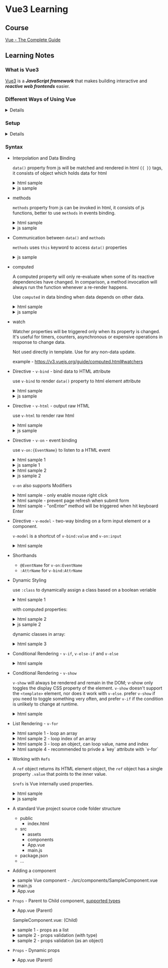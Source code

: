 # Vue3 Learning

## Course

[Vue - The Complete Guide](https://www.udemy.com/course/vuejs-2-the-complete-guide/)

## Learning Notes

### What is Vue3

[Vue3](https://v3.vuejs.org/) is a ***JavaScript framework*** that makes building interactive and ***reactive web frontends*** easier.

### Different Ways of Using Vue

<details>
  <summary>Details</summary>

  1. Can be used to control parts of HTML pges or entire pages.
  2. Can also be used to control the entire frontend of a web application.
</details>

### Setup

<details>
  <summary>Details</summary>

  1. [Installation](https://v3.vuejs.org/guide/installation.html)
  2. Connect Vue (from js) to HTML 
     - in js create Vue app and mount
     - in html refer to js 
  3. Start Vue js coding
</details>

### Syntax

- Interpolation and Data Binding

  `data()` property from js will be matched and rendered in html `{{ }}` tags, it consists of object which holds data for html

  <details>
    <summary>html sample</summary>

    ```
      <h2>{{ dataPropertyName }}</h2>
    ```
  </details>

  <details>
    <summary>js sample</summary>

    ```
      data() {
          return {
              dataPropertyName: "bla",
              anotherProperty: "xxx"
          }
      }
    ```
  </details>

- methods

  `methods` property from js can be invoked in html, it consists of js functions, better to use `methods` in events binding.

  <details>
    <summary>html sample</summary>

    ```
      <p>Favorite Number: {{favNum()}}</p>
    ```
    or
    ```
      <p v-html="favNum()">Favorite Number: RANDOM NUMBER BETWEEN 0 AND 1</p>
    ```
  </details>

  <details>
    <summary>js sample</summary>

    ```
      methods: {
          favNum () {
              return Math.random();
          }
      }
    ```
  </details>

- Communication between `data()` and `methods`

  `methods` uses `this` keyword to access `data()` properties

  <details>
    <summary>js sample</summary>

    ```
      data() {
          return {
              year: "2021",
              month: "12"
          };
      },
      methods: {
          getYearMonth () {
              return this.year + ' ' + this.month;
          }
      },
    ```
  </details>

- computed
  
  A computed property will only re-evaluate when some of its reactive dependencies have changed. In comparison, a method invocation will always run the function whenever a re-render happens.

  Use `computed` in data binding when data depends on other data.

  <details>
    <summary>html sample</summary>

    ```
      <input type="text" v-model="name">
      <p>Your Name: {{ fullname }}</p>
    ```
  </details>

  <details>
    <summary>js sample</summary>

    ```
      data() {
        return {
          name: ''
        }
      },
      computed: {
          fullname () {
              return this.name + ' ' + 'Bla';
          }
      }
    ```
  </details>

- watch
  
  Watcher properties will be triggered only when its property is changed. It's useful for timers, counters, asynchronous or expensive operations in response to change data.

  Not used directly in template. Use for any non-data update.

  example - https://v3.vuejs.org/guide/computed.html#watchers

- Directive - `v-bind` - bind data to HTML attribute

  use `v-bind` to render `data()` property to html element attribute

  <details>
    <summary>html sample</summary>

    ```
      <img v-bind:src="imgUrl" />
    ```
  </details>

  <details>
    <summary>js sample</summary>

    ```
      data() {
          return {
              imgUrl: 'https://some-url'
          }
      }
    ```
  </details>

- Directive - `v-html` - output raw HTML

  use `v-html` to render raw html

  <details>
    <summary>html sample</summary>

    ```
      <p v-html="rawHtml"></p>
      <p v-html="rawHtmlmMethod()"></p>
    ```
  </details>

  <details>
    <summary>js sample</summary>

    ```
      data() {
          return {
              rawHtml: "<h2>I am raw HTML content</h2>"
          }
      },
      methods: {
          rawHtmlmMethod () {
              return this.rawHtml;
          }
      }
    ```
  </details>

- Directive - `v-on` - event binding

  use `v-on:{EventName}` to listen to a HTML event

  <details>
    <summary>html sample 1</summary>

    ```
      <button v-on:click="add()">Add</button>
      <p>Result: {{ counter }}</p>
    ```
  </details>

  <details>
    <summary>js sample 1</summary>

    ```
      data() {
          return {
              counter: 0
          }
      },
      methods: {
          add () {
              return this.counter+=1;
          }
      }
    ```
  </details>

  <details>
    <summary>html sample 2</summary>

    ```
      <input type="text" v-on:input="setName">
      <!-- <input type="text" v-on:input="setName($event, '2nd Param')"> -->
      <p>Name: {{ name }}</p>
    ```
  </details>

  <details>
    <summary>js sample 2</summary>

    ```
      data() {
          return {
              name: ''
          }
      },
      methods: {
          setName (event) {
              this.name = event.target.value;
          }
      }
    ```
  </details>

  `v-on` also supports Modifiers
  
  <details>
    <summary>html sample - only enable mouse right click</summary>

    ```
      <button v-on:click.right="add()">Add</button>
      <p>Result: {{ counter }}</p>
    ```
  </details>

  <details>
    <summary>html sample - prevent page refresh when submit form</summary>

    ```
      <form v-on:submit.prevent="aMethod">
    ```
  </details>

  <details>
    <summary>html sample - "onEnter" method will be triggered when hit keyboard Enter</summary>

    ```
      <input @keyup.enter="onEnter" />
    ```
  </details>

- Directive - `v-model` - two-way binding on a form input element or a component.
  
  `v-model` is a shortcut of `v-bind:value` and `v-on:input`

  <details>
    <summary>html sample</summary>

    ```
      <input type="text" v-model="name">
    ```
  </details>

- Shorthands
  - `@EventName` for `v-on:EventName`
  - `:AttrName` for `v-bind:AttrName`

- Dynamic Styling

  use `:class` to dynamically assign a class based on a boolean veriable
  <details>
    <summary>html sample 1</summary>

    ```
      <div 
        class="classA"
        :class="{classB: boolVar}"
      ></div>
    ```
  </details>

  with computed properties:
  <details>
    <summary>html sample 2</summary>

    ```
      <div 
        class="classA"
        :class="classVar"
      ></div>
    ```
  </details>
  
  <details>
    <summary>js sample 2</summary>

    ```
      computed: {
          classVar () {
              ... // more logic
              return { classB: this.bla}
          }
      }
    ```
  </details>

  dynamic classes in array:
  <details>
    <summary>html sample 3</summary>

    ```
      <div 
        :class="['classA', {classB: boolVar}]"
      ></div>
    ```
  </details>

- Conditional Rendering - `v-if`, `v-else-if` and `v-else`
  
  <details>
    <summary>html sample</summary>

    ```
      <div v-if="xxx">
        ...
      </div>
      <div v-else-if="xxx">
        ...
      </div>
      <div v-else="xxx">
        ...
      </div>      
    ```
  </details>

- Conditional Rendering - `v-show`
  
  `v-show` will always be rendered and remain in the DOM; v-show only toggles the display CSS property of the element.
  `v-show` doesn't support the `<template>` element, nor does it work with `v-else`.
  prefer `v-show` if you need to toggle something very often, and prefer `v-if` if the condition is unlikely to change at runtime.
  <details>
    <summary>html sample</summary>

    ```
      <h1 v-show="ok">Hello!</h1>
    ```
  </details>

- List Rendering - `v-for`
  
  <details>
    <summary>html sample 1 - loop an array</summary>

    ```
      <ul id="array-rendering">
        <li v-for="item in items">
          {{ item.message }}
        </li>
      </ul>
    ```
  </details>

  <details>
    <summary>html sample 2 - loop index of an array</summary>

    ```
      <ul id="array-rendering">
        <li v-for="(item, index) in items">
          {{ parentMessage }} - {{ index }} - {{ item.message }}
        </li>
      </ul>
    ```
  </details>

  <details>
    <summary>html sample 3 - loop an object, can loop value, name and index</summary>

    ```
      <ul>
        <li v-for="(value, name, index) in myObject">
          {{ index }}. {{ name }}: {{ value }}
        </li>
      </ul>
    ```
  </details>

  <details>
    <summary>html sample 4 - recommended to privde a `key` attribute with `v-for`</summary>

    ```
      <ul>
        <div v-for="item in items" :key="item.id">
          ...
        </div>
      </ul>
    ```
  </details>

- Working with `Refs`

  A `ref` object returns its HTML element object, the `ref` object has a single property `.value` that points to the inner value.

  `$refs` is Vue internally used properties.

  <details>
    <summary>html sample</summary>

    ```
      <input type="text" ref="userText">
    ```
  </details>

  <details>
    <summary>js sample</summary>

    ```
      methods: {
          setText () {
              this.message = this.$refs.userText.value
          }
      }
    ```
  </details>

- A standard Vue project source code folder structure
  - public
    - index.html
  - src
    - assets
    - components
    - App.vue
    - main.js
  - package.json
  - ...

- Adding a component
  
  <details>
    <summary>sample Vue component - ./src/components/SampleComponent.vue</summary>
    
    ```
      <template>
        ...html
      </template>
      <script>
        export default {
          data() {
            return {
              ...
            }
          },
          methods: {
            ...
          }
        }
      </script>
      <style>
        ...
      </style>
    ```
  </details>

  <details>
    <summary>main.js</summary>

    ```
      ...
      import SampleComponent from './components/SampleComponent.vue';
      ...
      app.component('sample-component', SampleComponent);
      ...
    ```
  </details>

  <details>
    <summary>App.vue</summary>

    ```
      <template>
        <sample-component></sample-component>
      </template>
      ...
    ```
  </details>

- `Props` - Parent to Child component, [supported types](https://v3.vuejs.org/guide/component-props.html)

  <details>
    <summary>App.vue (Parent)</summary>

    ```
      <template>
        <sample-component sample-prop-A="xxx" sample-prop-B="xxx"></sample-component>
      </template>
      ...
    ```
  </details>

  SampleComponent.vue: (Child)

  <details>
    <summary>sample 1 - props as a list</summary>
    
    ```
      ...
      <script>
        export default {
          props: ["samplePropA", "samplePropB"],
          ...
        }
      </script>
    ```
  </details>

  <details>
    <summary>sample 2 - props validation (with type)</summary>
    
    ```
      ...
      <script>
        export default {
          props: {
            samplePropA: String,
            samplePropB: String
          },
          ...
        }
      </script>
    ```
  </details>

  <details>
    <summary>sample 2 - props validation (as an object)</summary>
    
    ```
      ...
      <script>
        export default {
          props: {
            samplePropA: {
              type: String,
              required: true
            },
            samplePropA: {
              type: String,
              required: false,
              default: 'a default value or a function',
              validator: function(value) {
                ...
              }
            },
          },
          ...
        }
      </script>
    ```
  </details>

- `Props` - Dynamic props

  <details>
    <summary>App.vue (Parent)</summary>

    ```
      <template>
        <sample-component :sample-prop-A="varA" :sample-prop-B="varB"></sample-component>
      </template>
      <script>
        export default {
          data() {
            return {
              varA: 'abc',
              varB: 'def'
            }
          },
          ...
        }
      </script>
      ...
    ```
  </details>